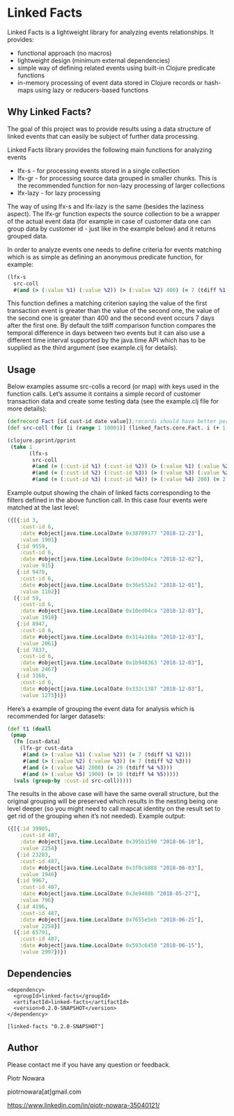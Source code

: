# Linked Facts

Linked Facts is a lightweight library for analyzing events relationships. It provides:
- functional approach (no macros)
- lightweight design (minimum external dependencies)
- simple way of defining related events using built-in Clojure predicate functions 
- in-memory processing of event data stored in Clojure records or hash-maps using lazy or reducers-based functions

## Why Linked Facts?

The goal of this project was to provide results using a data structure of linked events that can easily be subject of further data processing.

Linked Facts library provides the following main functions for analyzing events
- lfx-s - for processing events stored in a single collection
- lfx-gr - for processing source data grouped in smaller chunks. This is the recommended function for non-lazy processing of larger collections
- lfx-lazy - for lazy processing

The way of using lfx-s and lfx-lazy is the same (besides the laziness aspect). The lfx-gr function expects the source collection to be a wrapper of the actual event data (for example in case of customer data one can group data by customer id - just like in the example below) and it returns grouped data.

In order to analyze events one needs to define criteria for events matching which is as simple as defining an anonymous predicate function, for example:

```clojure
(lfx-s
  src-coll
  #(and (> (:value %1) (:value %2)) (> (:value %2) 400) (= 7 (tdiff %1 %2)))
```

This function defines a matching criterion saying the value of the first transaction event is greater than the value of the second one, the value of the second one is greater than 400 and  the second event occurs 7 days after the first one. By default the tdiff comparison function compares the temporal difference in days between two events but it can also use a different time interval supported by the java.time API which has to be supplied as the third argument (see example.clj for details).

## Usage

Below examples assume src-colls a record (or map) with keys used in the function calls. Let’s assume it contains a simple record of customer transaction data and create some testing data (see the example.clj file for more details):

```clojure
(defrecord Fact [id cust-id date value]);records should have better performance than ordinary maps
(def src-coll (for [i (range 1 10001)] (linked_facts.core.Fact. i (+ 1 (rand-int 50)) (java.time.LocalDate/of 2018 (+ 1 (rand-int 12)) (+ 1 (rand-int 27))) (rand-int 3000))))

(clojure.pprint/pprint
 (take 1
       (lfx-s
        src-coll
        #(and (= (:cust-id %1) (:cust-id %2)) (> (:value %1) (:value %2)) (> (:value %1) 400) (= 21 (tdiff-cached %1 %2)))
        #(and (= (:cust-id %2) (:cust-id %3)) (> (:value %3) (:value %2)) (= 1 (tdiff-cached %2 %3)))
        #(and (= (:cust-id %3) (:cust-id %4)) (> (:value %4) 200) (= 2 (tdiff-cached %4 %3))))))
```

Example output showing the chain of linked facts corresponding to the filters defined in the above function call. In this case four events were matched at the last level:

```clojure
({[{:id 3,
    :cust-id 6,
    :date #object[java.time.LocalDate 0x38709177 "2018-12-23"],
    :value 1901}
   {:id 9559,
    :cust-id 6,
    :date #object[java.time.LocalDate 0x10ed04ca "2018-12-02"],
    :value 915}
   {:id 9470,
    :cust-id 6,
    :date #object[java.time.LocalDate 0x36e552e2 "2018-12-01"],
    :value 1102}]
  ({:id 59,
    :cust-id 6,
    :date #object[java.time.LocalDate 0x10ed04ca "2018-12-03"],
    :value 1910}
   {:id 8947,
    :cust-id 6,
    :date #object[java.time.LocalDate 0x314a168a "2018-12-03"],
    :value 2061}
   {:id 7837,
    :cust-id 6,
    :date #object[java.time.LocalDate 0x1b948363 "2018-12-03"],
    :value 2467}
   {:id 3160,
    :cust-id 6,
    :date #object[java.time.LocalDate 0x332c1387 "2018-12-03"],
    :value 1275})})
```

Here’s a example of grouping the event data for analysis which is recommended for larger datasets:

```clojure
(def t1 (doall
 (pmap
  (fn [cust-data]
    (lfx-gr cust-data
     #(and (> (:value %1) (:value %2)) (= 7 (tdiff %1 %2)))
     #(and (> (:value %2) (:value %3)) (= 7 (tdiff %2 %3)))
     #(and (> (:value %4) 2000) (= 29 (tdiff %4 %3)))
     #(and (> (:value %5) 1900) (= 10 (tdiff %4 %5)))))
  (vals (group-by :cust-id src-coll)))))
```

The results in the above case will have the same overall structure, but the original grouping will be preserved which results in the nesting being one level deeper (so you might need to call mapcat identity on the result set to get rid of the grouping when it’s not needed). Example output:

```clojure
({[{:id 39905,
    :cust-id 487,
    :date #object[java.time.LocalDate 0x395b1590 "2018-06-10"],
    :value 2254}
   {:id 23283,
    :cust-id 487,
    :date #object[java.time.LocalDate 0x3f0cb888 "2018-06-03"],
    :value 1946}
   {:id 9967,
    :cust-id 487,
    :date #object[java.time.LocalDate 0x3e9488b "2018-05-27"],
    :value 796}
   {:id 4196,
    :cust-id 487,
    :date #object[java.time.LocalDate 0x7655e5eb "2018-06-25"],
    :value 2258}]
  ({:id 65791,
    :cust-id 487,
    :date #object[java.time.LocalDate 0x593c6450 "2018-06-15"],
    :value 2997})})
```

## Dependencies

```
<dependency>
  <groupId>linked-facts</groupId>
  <artifactId>linked-facts</artifactId>
  <version>0.2.0-SNAPSHOT</version>
</dependency>
```

```
[linked-facts "0.2.0-SNAPSHOT"]
```
## Author

Please contact me if you have any question or feedback.

Piotr Nowara 

piotrnowara[at]gmail.com

https://www.linkedin.com/in/piotr-nowara-35040121/

